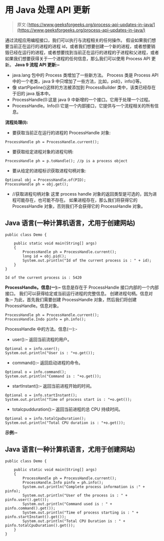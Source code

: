# 用 Java 处理 API 更新

> 原文:[https://www.geeksforgeeks.org/process-api-updates-in-java/](https://www.geeksforgeeks.org/process-api-updates-in-java/)

通过流程应用编程接口，我们可以执行与流程相关的任何操作。
假设如果我们想要当前正在运行的进程的进程 id，或者我们想要创建一个新的进程，或者想要销毁已经在运行的进程，或者想要找到当前正在运行的进程的子进程和父进程，或者如果我们想要获得关于一个进程的任何信息，那么我们可以使用 Process API 更新。
**Java 9 流程 API 更新:–**

*   java.lang 包中的 Process 类增加了一些新方法。
    Process 类是 Process API 中的一个老类，java 9 中只增加了一些方法，比如，pid()，info()等。
*   像 startPipeline()这样的方法被添加到 ProcessBuilder 类中，该类已经存在于旧的 java 版本中。
*   ProcessHandle(I):这是 java 9 中新增的一个接口。它用于处理一个过程。
*   ProcessHandle。Info(I):它是一个内部接口，它提供与一个流程相关的所有信息。

**流程处理(I):**

*   要获取当前正在运行的进程的 ProcessHandle 对象:

```
ProcessHandle ph = ProcessHandle.current();
```

*   要获取给定进程对象的进程句柄:

```
ProcessHandle ph = p.toHandle(); //p is a process object
```

*   要从给定的进程标识获取进程句柄对象:

```
Optional obj = ProcessHandle.of(PID);
ProcessHandle ph = obj.get();
```

*   //获取进程句柄对象
    这里 process handle 对象的返回类型是可选的，因为进程可能存在，也可能不存在。
    如果进程存在，那么我们将获得它的 ProcessHandle 对象，否则我们不会获得它的 ProcessHandle 对象。

## Java 语言(一种计算机语言，尤用于创建网站)

```
public class Demo {

    public static void main(String[] args)
    {
        ProcessHandle ph = ProcessHandle.current();
        long id = obj.pid();
        System.out.println("Id of the current process is : " + id);
    }
}
```

```
Id of the current process is : 5420
```

**ProcessHandle。信息(一):–**
信息是存在于 ProcessHandle 接口内部的一个内部接口。
我们可以获得给定或当前运行进程的完整信息。
创建进程句柄。信息对象:–
为此，首先我们需要创建 ProcessHandle 对象，然后我们将创建 ProcessHandle。信息对象。

```
ProcessHandle ph = ProcessHandle.current();
ProcessHandle.Indo pinfo = ph.info();
```

ProcessHandle 中的方法。信息(一):-

*   user():–
    返回当前流程的用户。

```
Optional o = info.user();
System.out.println("User is : "+o.get());
```

*   command():–
    返回启动进程的命令。

```
Optional o = info.command();
System.out.println("Command is : "+o.get());
```

*   startInstant():–
    返回当前进程开始的时间。

```
Optional o = info.startInstant();
System.out.println("Time of process start is : "+o.get());
```

*   totalcpudduration():–
    返回当前进程的总 CPU 持续时间。

```
Optional o = info.totalCpuDuration();
System.out.println("Total CPU duration is : "+o.get());
```

**示例:–**

## Java 语言(一种计算机语言，尤用于创建网站)

```
public class Demo {

    public static void main(String[] args)
    {
        ProcessHandle ph = ProcessHandle.current();
        ProcessHandle.Info pinfo = ph.info();
        System.out.println("Complete process information is :" + pinfo);
        System.out.println("User of the process is : " + pinfo.user().get());
        System.out.println("Command used is : " + pinfo.command().get());
        System.out.println("Time of process starting is : " + pinfo.startInstant().get());
        System.out.println("Total CPU Duration is : " + pinfo.totalCpuDuration().get());
    }
}
```